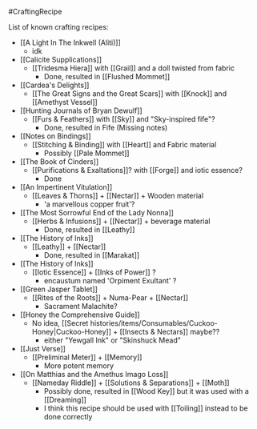 #CraftingRecipe 

List of known crafting recipes:
- [[A Light In The Inkwell (Aliti)]]
	- idk
- [[Calicite Supplications]]
	- [[Tridesma Hiera]] with [[Grail]] and a doll twisted from fabric
		- Done, resulted in [[Flushed Mommet]]
- [[Cardea's Delights]]
	- [[The Great Signs and the Great Scars]] with [[Knock]] and [[Amethyst Vessel]]
- [[Hunting Journals of Bryan Dewulf]]
	- [[Furs & Feathers]] with [[Sky]] and "Sky-inspired fife"?
		- Done, resulted in Fife (Missing notes)
- [[Notes on Bindings]]
	- [[Stitching & Binding]] with [[Heart]] and Fabric material
		- Possibly [[Pale Mommet]]
- [[The Book of Cinders]] 
	- [[Purifications & Exaltations]]? with [[Forge]] and iotic essence?
		- Done
- [[An Impertinent Vitulation]]
	- [[Leaves & Thorns]] + [[Nectar]] + Wooden material
		- 'a marvellous copper fruit'?
- [[The Most Sorrowful End of the Lady Nonna]]
	- [[Herbs & Infusions]] + [[Nectar]] + beverage material
		- Done, resulted in [[Leathy]]
- [[The History of Inks]] 
	- [[Leathy]] + [[Nectar]]
		- Done, resulted in [[Marakat]]
- [[The History of Inks]] 
	- [[Iotic Essence]] + [[Inks of Power]] ?
		- encaustum named 'Orpiment Exultant' ?
- [[Green Jasper Tablet]]
	- [[Rites of the Roots]] + Numa-Pear + [[Nectar]]
		- Sacrament Malachite?
- [[Honey the Comprehensive Guide]]
	- No idea, [[Secret histories/items/Consumables/Cuckoo-Honey|Cuckoo-Honey]] + [[Insects & Nectars]] maybe??
		- either "Yewgall Ink" or "Skinshuck Mead"
- [[Just Verse]]
	- [[Preliminal Meter]] + [[Memory]]
		- More potent memory
- [[On Matthias and the Amethus Imago Loss]]
	- [[Nameday Riddle]] + [[Solutions & Separations]] + [[Moth]]
		- Possibly done, resulted in [[Wood Key]] but it was used with a [[Dreaming]]
		- I think this recipe should be used with [[Toiling]] instead to be done correctly